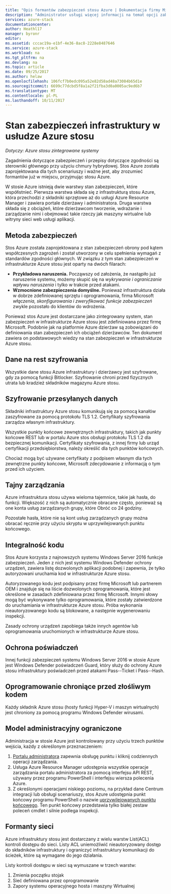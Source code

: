 ```yaml
---
title: "Opis formantów zabezpieczeń stosu Azure | Dokumentacja firmy Microsoft"
description: "Administrator usługi więcej informacji na temat opcji zabezpieczeń stosowane do stosu Azure"
services: azure-stack
documentationcenter: 
author: Heathl17
manager: byronr
editor: 
ms.assetid: cccac19a-e1bf-4e36-8ac8-2228e8487646
ms.service: azure-stack
ms.workload: na
ms.tgt_pltfrm: na
ms.devlang: na
ms.topic: article
ms.date: 09/25/2017
ms.author: helaw
ms.openlocfilehash: 106fcf7b0edc095a52e82d58ad48a73084b65d1e
ms.sourcegitcommit: 6699c77dcbd5f8a1a2f21fba3d0a0005ac9ed6b7
ms.translationtype: MT
ms.contentlocale: pl-PL
ms.lasthandoff: 10/11/2017
---
```

# <a name="azure-stack-infrastructure-security-posture"></a>Stan zabezpieczeń infrastruktury w usłudze Azure stosu

*Dotyczy: Azure stosu zintegrowane systemy*

Zagadnienia dotyczące zabezpieczeń i przepisy dotyczące zgodności są sterowniki głównego przy użyciu chmury hybrydowej. Stos Azure została zaprojektowana dla tych scenariuszy i ważne jest, aby zrozumieć formantów już w miejscu, przyjmując stosu Azure.

W stosie Azure istnieją dwie warstwy stan zabezpieczeń, które współistnieć. Pierwsza warstwa składa się z infrastrukturą stosu Azure, która przechodzi z składniki sprzętowe aż do usługi Azure Resource Manager i zawiera portale dzierżawy i administratora. Druga warstwa składa się z obciążeń, które dzierżawcom tworzenie, wdrażanie i zarządzanie nimi i obejmować takie rzeczy jak maszyny wirtualne lub witryny sieci web usługi aplikacji.  

## <a name="security-approach"></a>Metoda zabezpieczeń
Stos Azure została zaprojektowana z stan zabezpieczeń obrony pod kątem współczesnych zagrożeń i został utworzony w celu spełnienia wymagań z standardów zgodności głównych. W związku z tym stan zabezpieczeń w infrastrukturze Azure stosu jest oparty na dwóch filarach:

 - **Przykładowa naruszenia.** Począwszy od założenia, że nastąpiło już naruszenie systemu, możemy skupić się na *wykrywanie i ograniczanie wpływu naruszenia* i tylko w trakcie przed atakami. 
 - **Wzmocnione zabezpieczenia domyślne.**  Ponieważ infrastruktura działa w dobrze zdefiniowanej sprzętu i oprogramowania, firma Microsoft *włączenia, skonfigurowania i zweryfikować funkcje zabezpieczeń* zwykle pozostało do klientów do wdrożenia.

Ponieważ stos Azure jest dostarczane jako zintegrowany system, stan zabezpieczeń w infrastrukturze Azure stosu jest zdefiniowana przez firmę Microsoft.  Podobnie jak na platformie Azure dzierżaw są zobowiązani do definiowania stan zabezpieczeń ich obciążeń dzierżawców. Ten dokument zawiera on podstawowych wiedzy na stan zabezpieczeń w infrastrukturze Azure stosu.

## <a name="data-at-rest-encryption"></a>Dane na rest szyfrowania
Wszystkie dane stosu Azure infrastruktury i dzierżawcy jest szyfrowane, gdy za pomocą funkcji Bitlocker. Szyfrowanie chroni przed fizycznych utrata lub kradzież składników magazynu Azure stosu. 

## <a name="data-in-transit-encryption"></a>Szyfrowanie przesyłanych danych
Składniki infrastruktury Azure stosu komunikują się za pomocą kanałów zaszyfrowane za pomocą protokołu TLS 1.2. Certyfikaty szyfrowania zarządza własnym infrastruktury. 

Wszystkie punkty końcowe zewnętrznych infrastruktury, takich jak punkty końcowe REST lub w portalu Azure stos obsługi protokołu TLS 1.2 dla bezpiecznej komunikacji. Certyfikaty szyfrowania, z innej firmy lub urząd certyfikacji przedsiębiorstwa, należy określić dla tych punktów końcowych. 

Chociaż mogą być używane certyfikaty z podpisem własnym dla tych zewnętrzne punkty końcowe, Microsoft zdecydowanie z informacją o tym przed ich użyciem. 

## <a name="secret-management"></a>Tajny zarządzania
Azure infrastruktura stosu używa wieloma tajemnice, takie jak hasła, do funkcji. Większość z nich są automatycznie obracane często, ponieważ są one konta usług zarządzanych grupy, które Obróć co 24 godziny.

Pozostałe hasła, które nie są kont usług zarządzanych grupy można obracać ręcznie przy użyciu skryptu w uprzywilejowanych punktu końcowego.

## <a name="code-integrity"></a>Integralność kodu
Stos Azure korzysta z najnowszych systemu Windows Server 2016 funkcje zabezpieczeń. Jeden z nich jest systemu Windows Defender ochrony urządzeń, zawiera listę dozwolonych aplikacji podobnej i zapewnia, że tylko autoryzowani uruchamia kod w infrastrukturze Azure stosu. 

Autoryzowanego kodu jest podpisany przez firmę Microsoft lub partnerem OEM i znajduje się na liście dozwolonych oprogramowania, które jest określone w zasadach zdefiniowana przez firmę Microsoft. Innymi słowy mogą być wykonywane tylko oprogramowania, które zostały zatwierdzone do uruchamiania w infrastrukturze Azure stosu. Próba wykonania nieautoryzowanego kodu są blokowane, a następnie wygenerowaniu inspekcji.

Zasady ochrony urządzeń zapobiega także innych agentów lub oprogramowania uruchomionych w infrastrukturze Azure stosu.

## <a name="credential-guard"></a>Ochrona poświadczeń
Innej funkcji zabezpieczeń systemu Windows Server 2016 w stosie Azure jest Windows Defender poświadczeń Guard, który służy do ochrony Azure stosu infrastruktury poświadczeń przed atakami Pass--Ticket i Pass--Hash.

## <a name="antimalware"></a>Oprogramowanie chroniące przed złośliwym kodem
Każdy składnik Azure stosu (hosty funkcji Hyper-V i maszyn wirtualnych) jest chroniony za pomocą programu Windows Defender wirusami.

## <a name="constrained-administration-model"></a>Model administracyjny ograniczone
Administracja w stosie Azure jest kontrolowany przy użyciu trzech punktów wejścia, każdy z określonym przeznaczeniem: 
1. [Portalu administratora](azure-stack-manage-portals.md) zapewnia obsługę punktu i kliknij codziennych operacji zarządzania.
2. Usługa Azure Resource Manager udostępnia wszystkie operacje zarządzania portalu administratora za pomocą interfejsu API REST, używany przez programu PowerShell i interfejsu wiersza polecenia Azure. 
3. Z określonymi operacjami niskiego poziomu, na przykład dane Centrum integracji lub obsługi scenariuszy, stos Azure udostępnia punkt końcowy programu PowerShell o nazwie [uprzywilejowanych punktu końcowego](azure-stack-privileged-endpoint.md). Ten punkt końcowy przedstawia tylko białej zestaw poleceń cmdlet i silnie podlega inspekcji.

## <a name="network-controls"></a>Formanty sieci
Azure infrastruktury stosu jest dostarczany z wielu warstw List(ACL) kontroli dostępu do sieci.  Listy ACL uniemożliwić nieautoryzowany dostęp do składników infrastruktury i ograniczyć infrastruktury komunikacji do ścieżek, które są wymagane do jego działania. 

Listy kontroli dostępu w sieci są wymuszane w trzech warstw:
1.  Zmienia początku stojak
2.  Sieć definiowana przez oprogramowanie
3.  Zapory systemu operacyjnego hosta i maszyny Wirtualnej 


